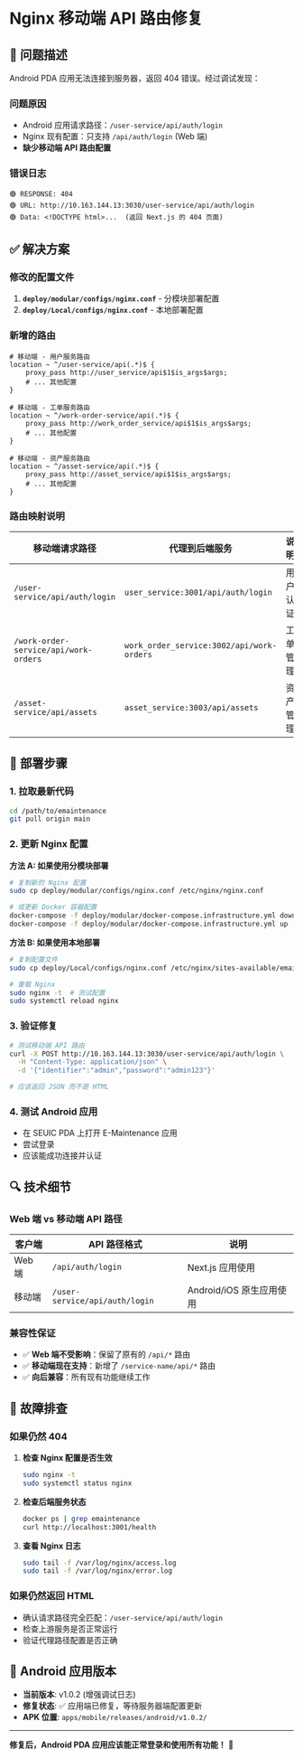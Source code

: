 # Nginx 移动端 API 路由修复

## 🚨 问题描述

Android PDA 应用无法连接到服务器，返回 404 错误。经过调试发现：

### 问题原因
- Android 应用请求路径：`/user-service/api/auth/login`
- Nginx 现有配置：只支持 `/api/auth/login` (Web 端)
- **缺少移动端 API 路由配置**

### 错误日志
```
🟢 RESPONSE: 404
🟢 URL: http://10.163.144.13:3030/user-service/api/auth/login
🟢 Data: <!DOCTYPE html>...  (返回 Next.js 的 404 页面)
```

## ✅ 解决方案

### 修改的配置文件

1. **`deploy/modular/configs/nginx.conf`** - 分模块部署配置
2. **`deploy/Local/configs/nginx.conf`** - 本地部署配置

### 新增的路由

```nginx
# 移动端 - 用户服务路由
location ~ ^/user-service/api(.*)$ {
    proxy_pass http://user_service/api$1$is_args$args;
    # ... 其他配置
}

# 移动端 - 工单服务路由  
location ~ ^/work-order-service/api(.*)$ {
    proxy_pass http://work_order_service/api$1$is_args$args;
    # ... 其他配置
}

# 移动端 - 资产服务路由
location ~ ^/asset-service/api(.*)$ {
    proxy_pass http://asset_service/api$1$is_args$args;
    # ... 其他配置
}
```

### 路由映射说明

| 移动端请求路径 | 代理到后端服务 | 说明 |
|---------------|---------------|------|
| `/user-service/api/auth/login` | `user_service:3001/api/auth/login` | 用户认证 |
| `/work-order-service/api/work-orders` | `work_order_service:3002/api/work-orders` | 工单管理 |
| `/asset-service/api/assets` | `asset_service:3003/api/assets` | 资产管理 |

## 🚀 部署步骤

### 1. 拉取最新代码
```bash
cd /path/to/emaintenance
git pull origin main
```

### 2. 更新 Nginx 配置

**方法 A: 如果使用分模块部署**
```bash
# 复制新的 Nginx 配置
sudo cp deploy/modular/configs/nginx.conf /etc/nginx/nginx.conf

# 或更新 Docker 容器配置
docker-compose -f deploy/modular/docker-compose.infrastructure.yml down
docker-compose -f deploy/modular/docker-compose.infrastructure.yml up -d
```

**方法 B: 如果使用本地部署**
```bash
# 复制配置文件
sudo cp deploy/Local/configs/nginx.conf /etc/nginx/sites-available/emaintenance

# 重载 Nginx
sudo nginx -t  # 测试配置
sudo systemctl reload nginx
```

### 3. 验证修复

```bash
# 测试移动端 API 路由
curl -X POST http://10.163.144.13:3030/user-service/api/auth/login \
  -H "Content-Type: application/json" \
  -d '{"identifier":"admin","password":"admin123"}'

# 应该返回 JSON 而不是 HTML
```

### 4. 测试 Android 应用

- 在 SEUIC PDA 上打开 E-Maintenance 应用
- 尝试登录
- 应该能成功连接并认证

## 🔍 技术细节

### Web 端 vs 移动端 API 路径

| 客户端 | API 路径格式 | 说明 |
|--------|-------------|------|
| Web 端 | `/api/auth/login` | Next.js 应用使用 |
| 移动端 | `/user-service/api/auth/login` | Android/iOS 原生应用使用 |

### 兼容性保证

- ✅ **Web 端不受影响**：保留了原有的 `/api/*` 路由
- ✅ **移动端现在支持**：新增了 `/service-name/api/*` 路由
- ✅ **向后兼容**：所有现有功能继续工作

## 🐛 故障排查

### 如果仍然 404

1. **检查 Nginx 配置是否生效**
   ```bash
   sudo nginx -t
   sudo systemctl status nginx
   ```

2. **检查后端服务状态**
   ```bash
   docker ps | grep emaintenance
   curl http://localhost:3001/health
   ```

3. **查看 Nginx 日志**
   ```bash
   sudo tail -f /var/log/nginx/access.log
   sudo tail -f /var/log/nginx/error.log
   ```

### 如果仍然返回 HTML

- 确认请求路径完全匹配：`/user-service/api/auth/login`
- 检查上游服务是否正常运行
- 验证代理路径配置是否正确

## 📱 Android 应用版本

- **当前版本**: v1.0.2 (增强调试日志)
- **修复状态**: ✅ 应用端已修复，等待服务器端配置更新
- **APK 位置**: `apps/mobile/releases/android/v1.0.2/`

---

**修复后，Android PDA 应用应该能正常登录和使用所有功能！** 🎉